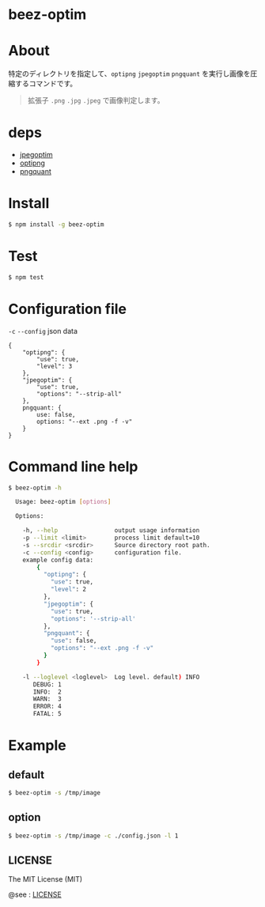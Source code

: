 beez-optim
==========


# About

特定のディレクトリを指定して、`optipng` `jpegoptim` `pngquant` を実行し画像を圧縮するコマンドです。

> 拡張子 `.png` `.jpg` `.jpeg` で画像判定します。


# deps

- [jpegoptim](https://github.com/tjko/jpegoptim)
- [optipng](http://optipng.sourceforge.net/)
- [pngquant](http://pngquant.org/)

# Install

```sh
$ npm install -g beez-optim
```

# Test

```sh
$ npm test
```

# Configuration file

`-c` `--config` json data

```
{
    "optipng": {
        "use": true,
        "level": 3
    },
    "jpegoptim": {
        "use": true,
        "options": "--strip-all"
    },
    pngquant: {
        use: false,
        options: "--ext .png -f -v"
    }
}
```

# Command line help

```sh
$ beez-optim -h

  Usage: beez-optim [options]

  Options:

    -h, --help                output usage information
    -p --limit <limit>        process limit default=10
    -s --srcdir <srcdir>      Source directory root path.
    -c --config <config>      configuration file.
    example config data:
        {
          "optipng": {
            "use": true,
            "level": 2
          },
          "jpegoptim": {
            "use": true,
            "options": '--strip-all'
          },
          "pngquant": {
            "use": false,
            "options": "--ext .png -f -v"
          }
        }

    -l --loglevel <loglevel>  Log level. default) INFO
       DEBUG: 1
       INFO:  2
       WARN:  3
       ERROR: 4
       FATAL: 5

```

# Example

## default

```sh
$ beez-optim -s /tmp/image
```

## option

```sh
$ beez-optim -s /tmp/image -c ./config.json -l 1
```

## LICENSE

The MIT License (MIT)

@see : [LICENSE](https://raw.github.com/fkei/beez-optim/master/LICENSE)
